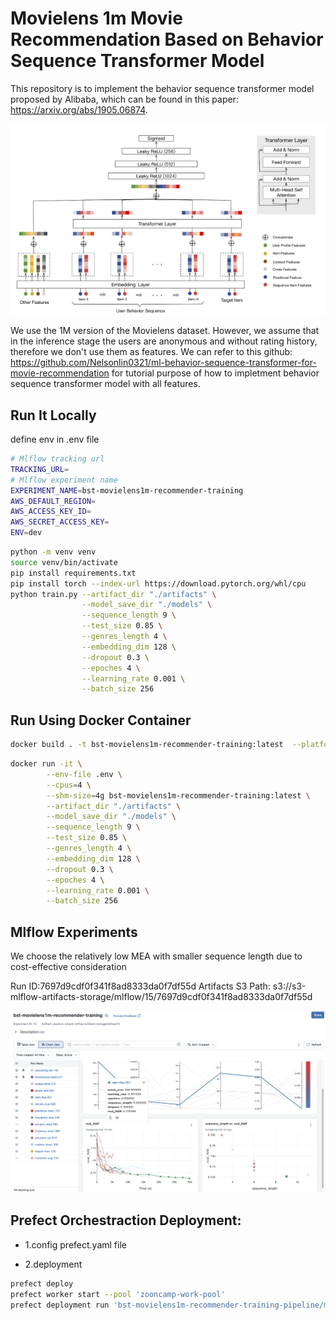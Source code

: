 # Movielens 1m Movie Recommendation Based on  Behavior Sequence Transformer Model

This repository is to implement the behavior sequence transformer model proposed by Alibaba, which can be found in this paper: https://arxiv.org/abs/1905.06874.

![](images/bst.png)

We use the 1M version of the Movielens dataset. However, we assume that in the inference stage the users are anonymous and without rating history, therefore we don't use them as features. We can refer to this github: https://github.com/Nelsonlin0321/ml-behavior-sequence-transformer-for-movie-recommendation for tutorial purpose of how to impletment behavior sequence transformer model with all features.


## Run It Locally

define env in .env file

```sh
# Mlflow tracking url
TRACKING_URL=
# Mlflow experiment name
EXPERIMENT_NAME=bst-movielens1m-recommender-training
AWS_DEFAULT_REGION=
AWS_ACCESS_KEY_ID=
AWS_SECRET_ACCESS_KEY=
ENV=dev
```

```sh
python -m venv venv
source venv/bin/activate
pip install requirements.txt
pip install torch --index-url https://download.pytorch.org/whl/cpu
python train.py --artifact_dir "./artifacts" \
                --model_save_dir "./models" \
                --sequence_length 9 \
                --test_size 0.85 \
                --genres_length 4 \
                --embedding_dim 128 \
                --dropout 0.3 \
                --epoches 4 \
                --learning_rate 0.001 \
                --batch_size 256
```

## Run Using Docker Container
```sh
docker build . -t bst-movielens1m-recommender-training:latest  --platform linux/arm64/v8
```

```sh
docker run -it \
        --env-file .env \
        --cpus=4 \
        --shm-size=4g bst-movielens1m-recommender-training:latest \
        --artifact_dir "./artifacts" \
        --model_save_dir "./models" \
        --sequence_length 9 \
        --test_size 0.85 \
        --genres_length 4 \
        --embedding_dim 128 \
        --dropout 0.3 \
        --epoches 4 \
        --learning_rate 0.001 \
        --batch_size 256
```

## Mlflow Experiments
We choose the relatively low MEA with smaller sequence length due to cost-effective consideration

Run ID:7697d9cdf0f341f8ad8333da0f7df55d
Artifacts S3 Path: s3://s3-mlflow-artifacts-storage/mlflow/15/7697d9cdf0f341f8ad8333da0f7df55d

<img src='images/mlflow.png'><img>



## Prefect Orchestraction Deployment:

- 1.config prefect.yaml file

- 2.deployment
```sh
prefect deploy
prefect worker start --pool 'zooncamp-work-pool'
prefect deployment run 'bst-movielens1m-recommender-training-pipeline/ml-bst-movielens1m-recommender-training'
```
